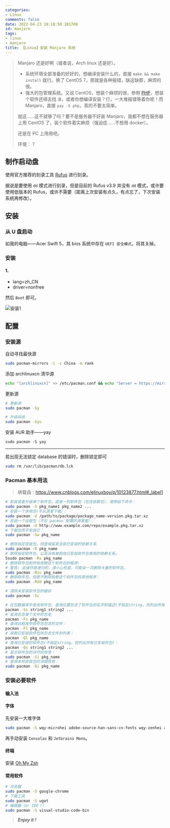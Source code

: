 ```yaml
---
categories:
- Linux
comments: false
date: 2022-04-23 18:18:50.281708
id: manjaro
tags:
- linux
- manjaro
title: 【Linux】安装 Manjaro 系统
---
```


> Manjaro 还是好啊（或者说，Arch linux 还是好）。
>
> - 系统环境全部准备的好好的，想编译安装什么的，直接 `make && make install` 就行。换了 CentOS 7，那就是各种报错，缺这缺那，麻烦的很。
> - 强大的包管理系统。又说 CentOS，想装个麻烦的很，参照 [PHP](https://www.vksir.zone/posts/php/)，想装个软件还得去找 `源`，或者你想编译安装？行，一大堆报错等着你呢！而 Manjaro，直接 `yay -S php`，真的不要太简单。
>
> 就这……这不就够了吗？要不是服务器不好装 Manjaro，我都不想在服务器上用 CentOS 了，装个软件着实麻烦（强迫症……不想用 docker）。
>
> 还是在 PC 上用用吧。
>
> 环境：？

<!-- more -->

## 制作启动盘

使用官方推荐的刻录工具 [Rufus](https://rufus.ie/) 进行刻录。

据说是要使用 `dd` 模式进行刻录，但是目前的 Rufus v3.9 并没有 `dd` 模式，或许要使用低版本的 Rufus，或许不需要（距离上次安装有点久，有点忘了，下次安装系统再修改）。

## 安装

### 从 U 盘启动

如我的电脑——Acer Swift 5，其 bios 系统中存在 `UEFI 安全模式`，将其关掉。

### 安装

#### 1.

- lang=zh_CN
- driver=nonfree

然后 `Boot` 即可。

![安装1](https://gallery.vksir.zone/images/2020/03/11/Snipaste_2020-03-11_15-53-19.png)

## 配置

### 安装源

自动寻找最快源

```sh
sudo pacman-mirrors -i -c China -m rank
```

添加 archlinuxcn 清华源

```sh
echo "[archlinuxcn]" >> /etc/pacman.conf && echo "Server = https://mirrors.tuna.tsinghua.edu.cn/archlinuxcn/$arch" >> /etc/pacman.conf && sudo pacman -S archlinuxcn-keyring
```

更新源

```sh
# 更新源
sudo pacman -Sy

# 升级系统
sudo pacman -Syu
```

安装 AUR 助手——yay

```
sudo pacman -S yay
```

---

若出现无法锁定 database 的错误时，删除锁定即可

```sh
sudo rm /var/lib/pacman/db.lck
```

### Pacman 基本用法

> 转载自：<u>https://www.cnblogs.com/elinuxboy/p/10123877.html#_label1</u>

```sh
# 安装或者升级单个软件包，或者一列软件包（包含依赖包），使用如下命令：
sudo pacman -S pkg_name1 pkg_name2 ...
# 安装一个本地包(不从源里下载）：
sudo pacman -U /path/to/package/package_name-version.pkg.tar.xz
# 安装一个远程包（不在 pacman 配置的源里面）：
sudo pacman -U http://www.example.com/repo/example.pkg.tar.xz
# 下载包而不安装它：
sudo pacman -Sw pkg_name

# 删除指定安装包，但是保留其全部已安装的依赖关系
sudo pacman -R pkg_name 
# 删除指定软件包，以及没有被其他已安装软件包使用的依赖关系。 
5sudo pacman -Rs pkg_name 
# 删除软件包和所有依赖这个软件包的程序:
# 警告: 此操作是递归的，请小心检查，可能会一次删除大量的软件包。
sudo pacman -Rsc pkg_name
# 删除软件包，但是不删除依赖这个软件包的其他程序：
sudo pacman -Rdd pkg_name

# 清除未安装软件包的缓存 
sudo pacman -Sc 

# 在包数据库中查询软件包，查询位置包含了软件包的名字和描述(不指定string，则列出所有已安装的包)：
pacman -Ss string1 string2 ...
# 查询包含某个文件的包名     
pacman -Fs pkg_name
# 查询远程库中软件包包含的文件：
pacman -Fl pkg_name
# 获取已安装软件包所包含文件的列表：
pacman -Ql pkg_name
# 查询已安装的软件包(不指定string，则列出所有已安装的包)：
pacman -Qs string1 string2 ...
# 显示软件包的详尽的信息：
sudo pacman -Si pkg_name
# 查询本地安装包的详细信息：
sudo pacman -Qi pkg_name
```

### 安装必要软件

#### 输入法

#### 字体

先安装一大堆字体

```sh
sudo pacman -S wqy-microhei adobe-source-han-sans-cn-fonts wqy-zenhei adobe-source-han-serif-cn-fonts adobe-source-sans-pro-fonts adobe-source-serif-pro-fonts
```

再手动安装 `Consolas` 和 `Jetbrains Mono`。

#### 终端

安装 [Oh My Zsh](https://www.vksir.zone/posts/onmyzsh)

#### 常用软件

```sh
# 浏览器
sudo pacman -S google-chrome
# 下载工具
sudo pacman -S uget
# 编辑器（or IDE？）
sudo pacman -S visual-studio-code-bin
```

> ***Enjoy it !***
